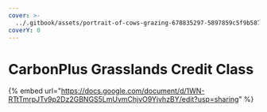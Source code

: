 ```yaml
---
cover: >-
  ../.gitbook/assets/portrait-of-cows-grazing-678835297-5897859c5f9b5874ee3c6f33.jpg
coverY: 0
---
```


# CarbonPlus Grasslands Credit Class

{% embed url="https://docs.google.com/document/d/1WN-RTtTmrpJTv9p2Dz2GBNGS5LmUvmChjvO9YjvhzBY/edit?usp=sharing" %}
